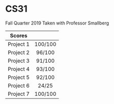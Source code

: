 # CS31
Fall Quarter 2019
Taken with Professor Smallberg

Scores| |
|----|:---:|
Project 1| 100/100
Project 2|96/100
Project 3|91/100
Project 4|93/100
Project 5|92/100
Project 6|24/25
Project 7|100/100

